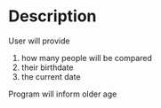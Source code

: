 # Description

User will provide
1) how many people will be compared 
2) their birthdate
3) the current date

Program will inform older age